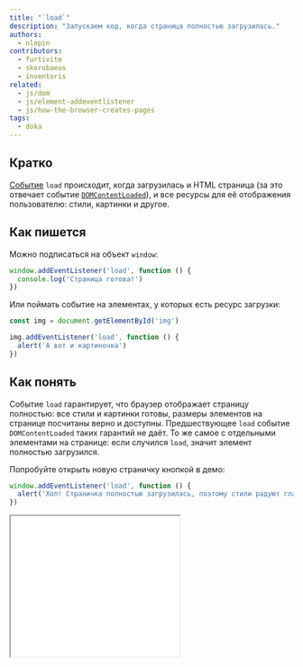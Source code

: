 ```yaml
---
title: "`load`"
description: "Запускаем код, когда страница полностью загрузилась."
authors:
  - nlopin
contributors:
  - furtivite
  - skorobaeus
  - inventoris
related:
  - js/dom
  - js/element-addeventlistener
  - js/how-the-browser-creates-pages
tags:
  - doka
---
```


## Кратко

[Событие](/js/events/) `load` происходит, когда загрузилась и HTML страница (за это отвечает событие [`DOMContentLoaded`](/js/event-domcontentloaded/)), и все ресурсы для её отображения пользователю: стили, картинки и другое.

## Как пишется

Можно подписаться на объект `window`:

```js
window.addEventListener('load', function () {
  console.log('Страница готова!')
})
```

Или поймать событие на элементах, у которых есть ресурс загрузки:

```js
const img = document.getElementById('img')

img.addEventListener('load', function () {
  alert('А вот и картиночка')
})
```

## Как понять

Событие `load` гарантирует, что браузер отображает страницу полностью: все стили и картинки готовы, размеры элементов на странице посчитаны верно и доступны. Предшествующее `load` событие `DOMContentLoaded` таких гарантий не даёт. То же самое с отдельными элементами на странице: если случился `load`, значит элемент полностью загрузился.

Попробуйте открыть новую страничку кнопкой в демо:

```js
window.addEventListener('load', function () {
  alert('Хоп! Страничка полностью загрузилась, поэтому стили радуют глаз!')
})
```

<iframe title="Пример события load. Стартовая страница" src="demos/start-page/" height="250"></iframe>
